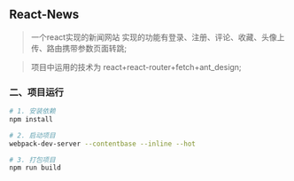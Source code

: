 ## React-News
>一个react实现的新闻网站 实现的功能有登录、注册、评论、收藏、头像上传、路由携带参数页面转跳;

>项目中运用的技术为 react+react-router+fetch+ant_design;


### 二、项目运行
```bash
# 1. 安装依赖
npm install

# 2. 启动项目
webpack-dev-server --contentbase --inline --hot

# 3. 打包项目
npm run build

```
